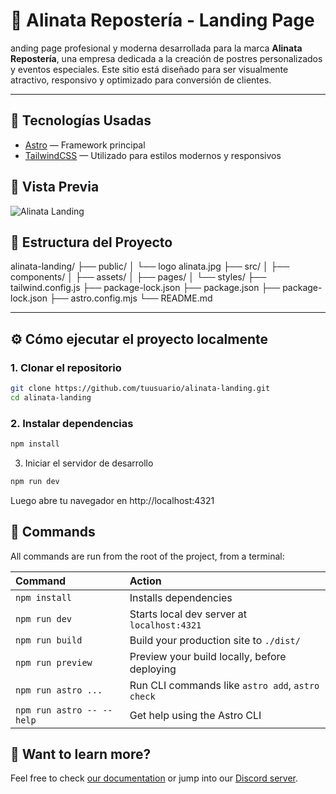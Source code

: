 # 🍰 Alinata Repostería - Landing Page

anding page profesional y moderna desarrollada para la marca **Alinata Repostería**, una empresa dedicada a la creación de postres personalizados y eventos especiales. Este sitio está diseñado para ser visualmente atractivo, responsivo y optimizado para conversión de clientes.

---
## 🚀 Tecnologías Usadas
- [Astro](https://astro.build/) — Framework principal
- [TailwindCSS](https://tailwindcss.com/) — Utilizado para estilos modernos y responsivos

## 📸 Vista Previa

![Alinata Landing](./public/preview.jpg)

## 📂 Estructura del Proyecto

alinata-landing/
├── public/
│ └── logo alinata.jpg
├── src/
│ ├── components/
│ ├── assets/
│ ├── pages/
│ └── styles/
├── tailwind.config.js
├── package-lock.json
├── package.json
├── package-lock.json
├── astro.config.mjs
└── README.md

---

## ⚙️ Cómo ejecutar el proyecto localmente

### 1. Clonar el repositorio

```bash
git clone https://github.com/tuusuario/alinata-landing.git
cd alinata-landing
```

###  2. Instalar dependencias
```bash
npm install
```
3. Iniciar el servidor de desarrollo
```bash
npm run dev
```
Luego abre tu navegador en http://localhost:4321
## 🧞 Commands

All commands are run from the root of the project, from a terminal:

| Command                   | Action                                           |
| :------------------------ | :----------------------------------------------- |
| `npm install`             | Installs dependencies                            |
| `npm run dev`             | Starts local dev server at `localhost:4321`      |
| `npm run build`           | Build your production site to `./dist/`          |
| `npm run preview`         | Preview your build locally, before deploying     |
| `npm run astro ...`       | Run CLI commands like `astro add`, `astro check` |
| `npm run astro -- --help` | Get help using the Astro CLI                     |

## 👀 Want to learn more?

Feel free to check [our documentation](https://docs.astro.build) or jump into our [Discord server](https://astro.build/chat).
